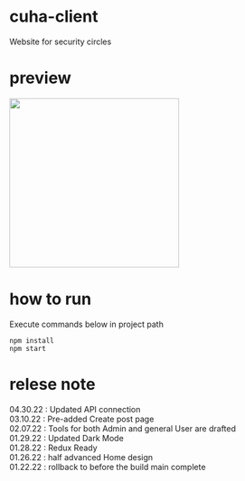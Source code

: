 # cuha-client
Website for security circles

# preview
<img src="https://user-images.githubusercontent.com/87087163/168082386-7022fc40-c4de-4014-9623-aae8dc4acd67.png" width="300px">


# how to run
Execute commands below in project path
```` 
npm install
npm start
````

# relese note
04.30.22 : Updated API connection</br>
03.10.22 : Pre-added Create post page</br>
02.07.22 : Tools for both Admin and general User are drafted</br>
01.29.22 : Updated Dark Mode</br>
01.28.22 : Redux Ready</br>
01.26.22 : half advanced Home design</br>
01.22.22 : rollback to before the build main complete
 
